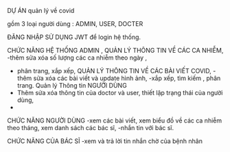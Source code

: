 DỰ ÁN quản lý về covid

gồm 3 loại người dùng : ADMIN, USER, DOCTER

ĐĂNG NHẬP SỬ DỤNG JWT để login hệ thống.

CHỨC NĂNG HỆ THỐNG ADMIN , 
QUẢN LÝ THÔNG TIN VỀ CÁC CA NHIỄM,
-thêm sửa xóa số lượng các ca nhiễm theo ngày ,
- phân trang, xắp xếp,
QUẢN LÝ THÔNG TIN VỀ CÁC BÀI VIẾT COVID,
-thêm sửa xóa các bài viết và update hình ảnh,
-xắp xếp, tìm kiếm , phân trang.
Quản lý Thông tin NGƯỜI DÙNG
- Thêm sửa xóa thông tin của doctor và user, thiết lập trạng thái của người dùng,
- 
CHỨC NĂNG NGƯỜI DÙNG
-xem các bài viết, xem biểu đồ về các ca nhiễm theo tháng, xem danh sách các bác sĩ,
-nhắn tin với bác sĩ.

CHỨC NĂNG CỦA BÁC SĨ 
-xem và trả lời tin nhắn chờ của bệnh nhân
